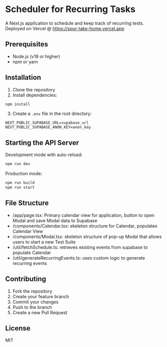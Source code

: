 # Scheduler for Recurring Tasks

A Next.js application to schedule and keep track of recurring tests. Deployed on Vercel @ https://spur-take-home.vercel.app

## Prerequisites

- Node.js (v18 or higher)
- npm or yarn

## Installation

1. Clone the repository
2. Install dependencies:

```bash
npm install
```

3. Create a `.env` file in the root directory:

```
NEXT_PUBLIC_SUPABASE_URL=supabase_url
NEXT_PUBLIC_SUPABASE_ANON_KEY=anon_key
```

## Starting the API Server

Development mode with auto-reload:

```bash
npm run dev
```

Production mode:

```bash
npm run build
npm run start
```

## File Structure

- /app/page.tsx: Primary calendar view for application, button to open Modal and save Modal data to Supabase
- /components/Calendar.tsx: skeleton structure for Calendar, populates Calendar View
- /components/Modal.tsx: skeleton structure of pop-up Modal that allows users to start a new Test Suite
- /util/fetchSchedule.ts: retrieves existing events from supabase to populate Calendar
- /util/generateRecurringEvents.ts: uses custom logic to generate recurring events

## Contributing

1. Fork the repository
2. Create your feature branch
3. Commit your changes
4. Push to the branch
5. Create a new Pull Request

## License

MIT
